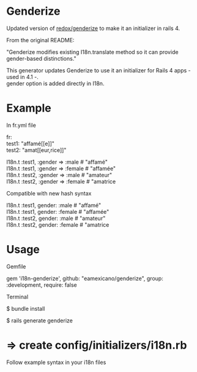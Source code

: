 Genderize
=========

Updated version of [redox/genderize](https://github.com/redox/genderize) to make it an initializer in rails 4. 

From the original README:

"Genderize modifies existing I18n.translate method so it can provide gender-based distinctions."

This generator updates Genderize to use it an initializer for Rails 4 apps - used in 4.1 -.   
gender option is added directly in I18n.


Example
=======

In fr.yml file   


fr:   
  test1: "affamé[[e]]"   
  test2: "amat[[eur,rice]]"   

I18n.t :test1, :gender => :male # "affamé"   
I18n.t :test1, :gender => :female # "affamée"   
I18n.t :test2, :gender => :male # "amateur"   
I18n.t :test2, :gender => :female # "amatrice   

Compatible with new hash syntax

I18n.t :test1, gender: :male # "affamé"   
I18n.t :test1, gender: :female # "affamée"   
I18n.t :test2, gender: :male # "amateur"   
I18n.t :test2, gender: :female # "amatrice   


Usage
=====    

Gemfile  

gem 'i18n-genderize', github: "eamexicano/genderize", group: :development, require: false

Terminal  

$ bundle install  

$ rails generate genderize  
 # =>  create  config/initializers/i18n.rb  

Follow example syntax in your i18n files